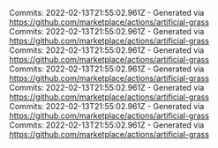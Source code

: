 Commits: 2022-02-13T21:55:02.961Z - Generated via https://github.com/marketplace/actions/artificial-grass
<br>
Commits: 2022-02-13T21:55:02.961Z - Generated via https://github.com/marketplace/actions/artificial-grass
<br>
Commits: 2022-02-13T21:55:02.961Z - Generated via https://github.com/marketplace/actions/artificial-grass
<br>
Commits: 2022-02-13T21:55:02.961Z - Generated via https://github.com/marketplace/actions/artificial-grass
<br>
Commits: 2022-02-13T21:55:02.961Z - Generated via https://github.com/marketplace/actions/artificial-grass
<br>
Commits: 2022-02-13T21:55:02.961Z - Generated via https://github.com/marketplace/actions/artificial-grass
<br>
Commits: 2022-02-13T21:55:02.961Z - Generated via https://github.com/marketplace/actions/artificial-grass
<br>
